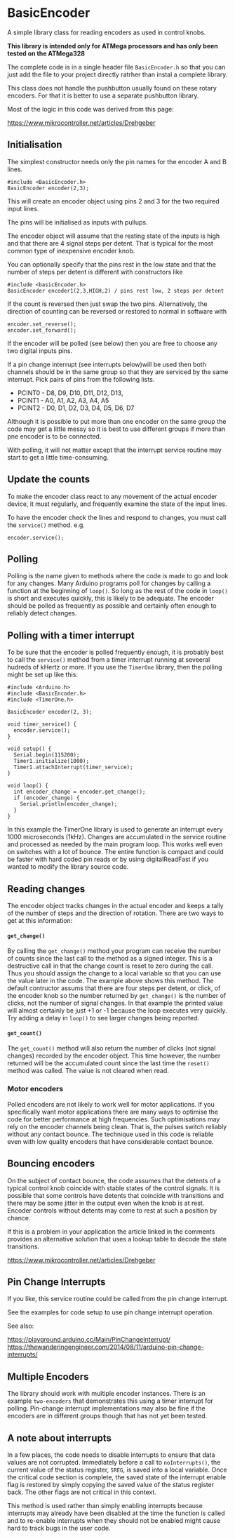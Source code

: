 # BasicEncoder

A simple library class for reading encoders as used in control knobs.

**This library is intended only for ATMega processors and has only been tested on the ATMega328**

The complete code is in a single header file ```BasicEncoder.h``` so that you can just add the file to your project directly ratrher than instal a complete library.

This class does not handle the pushbutton usually found on these rotary encoders. For that it is better to use a separate pushbutton library.

Most of the logic in this code was derived from this page:

https://www.mikrocontroller.net/articles/Drehgeber


## Initialisation

The simplest constructor needs only the pin names for the encoder A and B lines.

    #include <BasicEncoder.h>
    BasicEncoder encoder(2,3);


This will create an encoder object using pins 2 and 3 for the two required input lines. 

The pins will be initialised as inputs with pullups. 

The encoder object will assume that the resting state of the inputs is high and that there are 4 signal steps per detent. That is typical for the most common type of inexpensive encoder knob.

You can optionally specify that the pins rest in the low state and that the number of steps per detent is different with constructors like


    #include <basicEncoder.h>
    BasicEncoder encoder1(2,3,HIGH,2) / pins rest low, 2 steps per detent


If the count is reversed then just swap the two pins. Alternatively, the direction of counting can be reversed or restored to normal in software with

    encoder.set_reverse();
    encoder.set_forward();

If the encoder will be polled (see below) then you are free to choose any two digital inputs pins.

If a pin change interrupt (see interrupts below)will be used then both channels should be in the same group so that they are serviced by the same interrupt. Pick pairs of pins from the following lists.

 * PCINT0 - D8, D9, D10, D11, D12, D13,
 * PCINT1 - A0, A1, A2, A3, A4, A5
 * PCINT2 - D0, D1, D2, D3, D4, D5, D6, D7

Although it is possible to put more than one encoder on the same group the code may get a little messy so it is best to use different groups if more than pne encoder is to be connected.

With polling, it will not matter except that the interrupt service routine may start to get a little time-consuming.

## Update the counts

To make the encoder class react to any movement of the actual encoder device, it must regularly, and frequently examine the state of the input lines.

To have the encoder check the lines and respond to changes, you must call the ```service()``` method. e.g.

    encoder.service();

## Polling

Polling is the name given to methods where the code is made to go and look for any changes. Many Arduino programs poll for changes by calling a function at the beginning of ```loop()```. So long as the rest of the code in ```loop()``` is short and executes quickly, this is likely to be adequate. The encoder should be polled as frequently as possible and certainly often enough to reliably detect changes. 

## Polling with a timer interrupt

To be sure that the encoder is polled frequently enough, it is probably best to call the ```service()``` method from a timer interrupt running at seveeral hudreds of kHertz or more. If you use the ```TimerOne``` library, then the polling might be set up like this:

    #include <Arduino.h>
    #include <BasicEncoder.h>
    #include <TimerOne.h>

    BasicEncoder encoder(2, 3);

    void timer_service() {
      encoder.service();
    }

    void setup() {
      Serial.begin(115200);
      Timer1.initialize(1000);
      Timer1.attachInterrupt(timer_service);
    }

    void loop() {
      int encoder_change = encoder.get_change();
      if (encoder_change) {
        Serial.println(encoder_change);
      }      
    }

In this example the TimerOne library is used to generate an interrupt every 1000 microseconds (1kHz).  Changes are accumulated in the service routine and processed as needed by the main program loop.  This works well even on switches with a lot of bounce. The entire function is compact and could be faster with hard coded pin reads or by using digitalReadFast if you wanted to modify the library source code.

## Reading changes

The encoder object tracks changes in the actual encoder and keeps a tally of the number of steps and the direction of rotation. There are two ways to get at this information:

#### ```get_change()```

By calling the ```get_change()``` method your program can receive the number of counts since the last call to the method as a signed integer. This is a destructive call in that the change count is reset to zero during the call. Thus you should assign the change to a local variable so that you can use the value later in the code. The example above shows this method. The default contructor assums that there are four steps per detent, or click, of the encoder knob so the number returned by ```get_change()``` is the number of clicks, not the number of signal changes. In that example the printed value will almost certainly be just +1 or -1 because the loop executes very quickly. Try adding a delay in ```loop()``` to see larger changes being reported.

#### ```get_count()```

The ```get_count()``` method will also return the number of clicks (not signal changes) recorded by the encoder object. This time however, the number returned will be the accumulated count since the last time the ```reset()``` method was called. The value is not cleared when read.

### Motor encoders

Polled encoders are not likely to work well for motor applications. If you specifically want motor applications there are many ways to optimise the code for better performance at high frequencies. Such optimisations may rely on the encoder channels being clean. That is, the pulses switch reliably without any contact bounce. The technique used in this code is reliable even with low quality encoders that have considerable contact bounce.

## Bouncing encoders

On the subject of contact bounce, the code assumes that the detents of a typical control knob coincide with stable states of the control signals. It is possible that some controls have detents that coincide with transitions and there may be some jitter in the output even when the knob is at rest. Encoder controls without detents may come to rest at such a position by chance.

If this is a problem in your application the article linked in the comments provides an alternative solution that uses a lookup table to decode the state transitions.

https://www.mikrocontroller.net/articles/Drehgeber


## Pin Change Interrupts

 If you like, this service routine could be called from the pin change interrupt.
 
 See the examples for code setup to use pin change interrupt operation. 
 
 See also:

 https://playground.arduino.cc/Main/PinChangeInterrupt/
 https://thewanderingengineer.com/2014/08/11/arduino-pin-change-interrupts/

## Multiple Encoders

The library should work with multiple encoder instances. There is an example `two-encoders` that demonstrates this using a timer interrupt for polling. Pin-change interrupt implementations may also be fine if the encoders are in different groups though that has not yet been tested.

## A note about interrupts

In a few places, the code needs to disable interrupts to ensure that data values are not corrupted. Immediately before a call to `noInterrupts()`, the current value of the status register, `SREG`, is saved into a local variable. Once the critical code section is complete, the saved state of the interrupt enable flag is restored by simply copying the saved value of the status register back. The other flags are not critical in this context. 

This method is used rather than simply enabling interrupts because interrupts may already have been disabled at the time the function is called and to re-enable interrupts when they should not be enabled might cause hard to track bugs in the user code.
